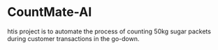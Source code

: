 # CountMate-AI
htis project is to automate the process of counting 50kg sugar packets during customer transactions in the go-down.
